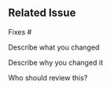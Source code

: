 Related Issue
-------------
Fixes #

Describe what you changed

Describe why you changed it

Who should review this?
